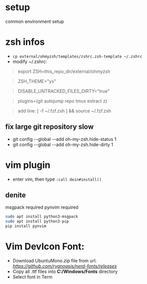 # setup
common environment setup

# zsh infos
* ```cp external/ohmyzsh/templates/zshrc.zsh-template ~/.zshrc```
* modify ~/.zshrc:
> export ZSH=this_repo_dir/external/ohmyzsh

> ZSH_THEME="ys"

> DISABLE_UNTRACKED_FILES_DIRTY="true"

> plugins=(git autojump repo tmux extract z)

> add line: [ -f ~/.fzf.zsh ] && source ~/.fzf.zsh


## fix large git repository slow

* git config --global --add oh-my-zsh.hide-status 1
* git config --global --add oh-my-zsh.hide-dirty 1

# vim plugin

* enter vim, then type `:call dein#install()`

## denite
msgpack required
pynvim required

```bash
sudo apt install python3-msgpack
sudo apt install python3-pip
pip install pynvim
```

# Vim DevIcon Font:

* Download UbuntuMono.zip file from url: _https://github.com/ryanoasis/nerd-fonts/releases_
* Copy all .ttf files into **C:/Windows/Fonts** directory
* Select font in Term

